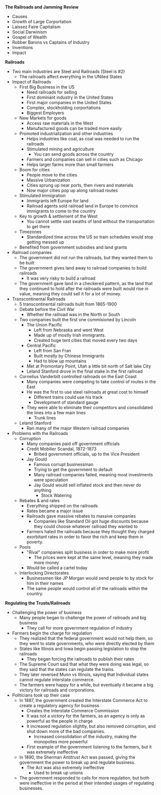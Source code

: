 **The Railroads and Jamming**
**Review**
- Causes
- Growth of Large Corportation
- Laissez Faire Capitalism
- Social Darwinism
- Gospel of Wealth
- Robber Barons vs Captains of Industry
- Inventions
- Impact

**Railroads**
- Two main industries are Steel and Railroads (Steel is #2)
	- The railroads affect everything in the UNited States
- Impact of Railroads
	- First Big Business in the US
		- Need railroads for selling
		- First dominant industry in the United States
		- First major companies in the United States
		- Complex, stockholding corportations
		- Biggest Employers
	- New Markets for goods
		- Access raw materials in the West
		- Manufactured goods can be traded more easily
	- Promoted industrialization and other industries
		- Helps industries like coal, as coal was needed to run the railroads
		- Stimulated mining and agriculture
			- You can send goods across the country
		- Farmers and companies can sell in cities such as Chicago
		- Helps larger farms more than small farmers
	- Boom for cities
		- People move to the cities
		- Massive Urbanization
		- Cities sprung up near ports, then rivers and materials
		- Now major cities pop up along railroad routes
	- Stimulated Immigration 
		- Immigrants left Europe for land
		- Railroad agents sold railroad land in Europe to convince immigrants to come to the country
	- Key to growth & settlement of the West
		- You cannot settle vast swaths of land without the transportation to get there
	- Timezones 
		- Standardized time across the US so train schedules would stop getting messed up
	- Benefited from government subsidies and land grants
- Railroad companies
	- The government did not run the railroads, but they wanted them to be built
	- The government gives land away to railroad companies to build railroads
		- It was very risky to build a railroad
	- The government gave land in a checkered pattern, as the land that they continued to hold after the railroads were built would rise in value, meaning they could sell it for a lot of money. 
- Transcontinental Railroads
	- 5 transcontinental railroads built from 1865-1900
	- Debate before the Civil War
		- Whether the railroad was in the North or South
	- Two companies built the first one commisioned by Lincoln
		- The Union Pacific
			- Left from Nebraska and went West
			- Made up of mostly Irish immigrants. 
			- Created huge tent cities that moved every two days
		- Central Pacific
			- Left from San Fran
			- Built mostly by Chinese Immigrants
			- Had to blow up mountains
		- Met at Promontary Point, Utah a little bit north of Salt lake City
		- Leland Stanford drove in the final stake in the first railroad
	- Cornelius Vanderbilt controlled railroads on the East Coast
		- Many companies were competing to take control of routes in the East
		- He was the first to use steel railroads at great cost to himself
			- Different trains could use his track
			- Development of standard gauge
		- They were able to eliminate their competitors and consolidated the lines into a few main lines
			- Trunk lines
	- Leland Stanford
		- Ran many of the major Western railroad companies 
- Problems with the Railroads
	- Corruption
		- Many companies paid off government officials
		- Credit Mobilier Scandal, 1872-1873
			- Bribed government officials, up to the Vice President
		- Jay Gould
			- Famous corrupt businessman
			- Trying to get the government to default
			- Many railroad companies failed, meaning most investments were speculation
			- Jay Gould would sell inflated stock and then never do anything
				- Stock Watering
	- Rebates & and rates
		- Everything shipped on the railroads
		- Rates became a major issue
		- Railroads gave massive rebates to massive companies
			- Companies like Standard Oil got huge discounts because they could choose whatever railroad they wanted to
		- Farmers hated the railroads because they thought they charged exorbitant rates in order to favor the rich and keep them in poverty. 
	- Pools
		- "Rival" companies split business in order to make more profit
			- The prices were kept at the same level, meaning they made more money
		- Would be called a cartel today
	- Interlocking Directorates
		- Businessmen like JP Morgan would send people to by stock for him in their names
		- The same people would control all of the railroads within the country. 

**Regulating the Trusts/Railroads**
- Challenging the power of business
	- Many people began to challenge the power of railroads and big business
		- They call for more government regulation of industry
- Farmers begin the charge for regulation
	- They realized that the federal government would not help them, so they went to state governments, who were directly elected by them
	- States like Illinois and Iowa begin passing legislation to stop the railroads
		- They began forcing the railroads to publish their rates
	- The Supreme Court said that what they were doing was legal, so they said that the states can regulate the trains. 
	- They later reversed Munn vs Illinois, saying that Individual states cannot regulate interstate commerce. 
	- The farmers were happy for a while, but eventually it became a big victory for railroads and corporations. 
- Politicians took up their case
	- In 1887, the government created the Interstate Commerce Act to create a regulatory agency for business
		- Creates the Interstate Commerce Commission
		- It was not a victory for the farmers, as an agency is only as powerful as the people in charge
		- It increased regulation slightly, but also removed corruption, and shut down more of the bad companies. 
			- Increased consolidation of the industry, making the monopolies more powerful
		- First example of the government listening to the farmers, but it was extremely ineffective
	- In 1890, the Sherman Antitrust Act was passed, giving the government the power to break up and regulate business. 
		- The Act was also extremely ineffective 
			- Used to break up unions
	- The government responded to calls for more regulation, but both were ineffective in the period at their intended usages of regulating businesses. 